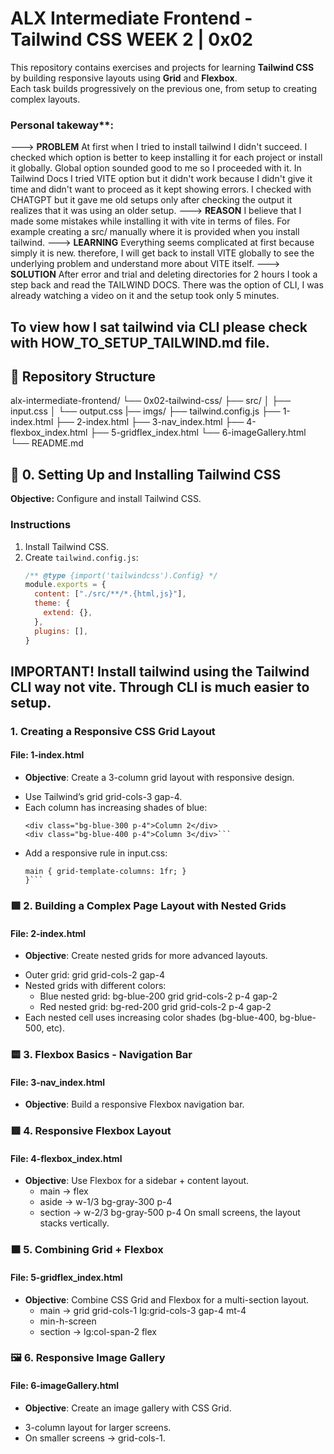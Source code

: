 # ALX Intermediate Frontend - Tailwind CSS WEEK 2 | 0x02

This repository contains exercises and projects for learning **Tailwind CSS** by building responsive layouts using **Grid** and **Flexbox**.  
Each task builds progressively on the previous one, from setup to creating complex layouts.

### Personal takeway**: 

---> **PROBLEM** At first when I tried to install tailwind I didn't succeed. I checked which option is better to keep installing it for each project or install it globally. Global option sounded good to me so I proceeded with it. In Tailwind Docs I tried VITE  option but it didn't work because I didn't give it time and didn't want to proceed as it kept showing errors. I checked with CHATGPT but it gave me old setups only after checking the output it realizes that it was using an older setup. 
---> **REASON** I believe that I made some mistakes while installing it with vite in terms of files. For example creating a src/ manually where it is provided when you install tailwind. 
---> **LEARNING** Everything seems complicated at first because simply it is new. 
    therefore, I will get back to install VITE globally to see the underlying problem and understand more about VITE itself.
---> **SOLUTION** After error and trial and deleting directories for 2 hours I took a step back and read the TAILWIND DOCS. There was the option of CLI, I was already watching a video on it and the setup took only 5 minutes. 


## To view how I sat tailwind via CLI please check with HOW_TO_SETUP_TAILWIND.md file.

## 📂 Repository Structure
alx-intermediate-frontend/
└── 0x02-tailwind-css/
├── src/
│ ├── input.css
│ └── output.css
|── imgs/ 
├── tailwind.config.js
├── 1-index.html
├── 2-index.html
├── 3-nav_index.html
├── 4-flexbox_index.html
├── 5-gridflex_index.html
└── 6-imageGallery.html
└── README.md


## 🚀 0. Setting Up and Installing Tailwind CSS
**Objective:** Configure and install Tailwind CSS.

### Instructions
1. Install Tailwind CSS.
2. Create `tailwind.config.js`:
   ```js
   /** @type {import('tailwindcss').Config} */
   module.exports = {
     content: ["./src/**/*.{html,js}"],
     theme: {
       extend: {},
     },
     plugins: [],
   }
## IMPORTANT! Install tailwind using the Tailwind CLI way not vite. Through CLI is much easier to setup. 

### 1. Creating a Responsive CSS Grid Layout
#### File: 1-index.html

* **Objective**: Create a 3-column grid layout with responsive design.
- Use Tailwind’s grid grid-cols-3 gap-4.
- Each column has increasing shades of blue:
    ```<div class="bg-blue-200 p-4">Column 1</div>
    <div class="bg-blue-300 p-4">Column 2</div>
    <div class="bg-blue-400 p-4">Column 3</div>```
- Add a responsive rule in input.css:
    ``` @media (max-width: 768px) {
    main { grid-template-columns: 1fr; }
    }```

### 🟩 2. Building a Complex Page Layout with Nested Grids
#### File: 2-index.html

* **Objective**: Create nested grids for more advanced layouts.

- Outer grid: grid grid-cols-2 gap-4
- Nested grids with different colors:
    - Blue nested grid: bg-blue-200 grid grid-cols-2 p-4 gap-2
    - Red nested grid: bg-red-200 grid grid-cols-2 p-4 gap-2
- Each nested cell uses increasing color shades (bg-blue-400, bg-blue-500, etc).

### 🟨 3. Flexbox Basics - Navigation Bar
#### File: 3-nav_index.html

* **Objective**: Build a responsive Flexbox navigation bar.

### 🟥 4. Responsive Flexbox Layout
#### File: 4-flexbox_index.html
* **Objective**: Use Flexbox for a sidebar + content layout.
    - main → flex
    - aside → w-1/3 bg-gray-300 p-4
    - section → w-2/3 bg-gray-500 p-4
On small screens, the layout stacks vertically.

### 🟧 5. Combining Grid + Flexbox
#### File: 5-gridflex_index.html

* **Objective**: Combine CSS Grid and Flexbox for a multi-section layout.
    - main → grid grid-cols-1 lg:grid-cols-3 gap-4 mt-4
    - min-h-screen
    - section → lg:col-span-2 flex

### 🖼 6. Responsive Image Gallery
#### File: 6-imageGallery.html

* **Objective**: Create an image gallery with CSS Grid.
- 3-column layout for larger screens.
- On smaller screens → grid-cols-1.




